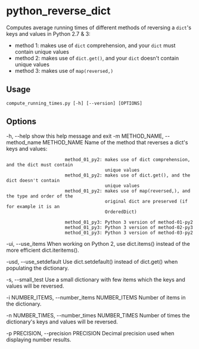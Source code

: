 # python_reverse_dict
Computes average running times of different methods of reversing a `dict`'s keys and values in Python 2.7 &amp; 3:
* method 1: makes use of `dict` comprehension, and your `dict` must contain unique values
* method 2: makes use of `dict.get()`, and your `dict` doesn't contain unique values
* method 3: makes use of `map(reversed,)`

## Usage
`compute_running_times.py [-h] [--version] [OPTIONS]`

## Options
-h, --help            show this help message and exit
-m METHOD_NAME, --method_name METHOD_NAME
                          Name of the method that reverses a dict's keys and values:

                          method_01_py2: makes use of dict comprehension, and the dict must contain
                                         unique values
                          method_01_py2: makes use of dict.get(), and the dict doesn't contain
                                         unique values
                          method_01_py2: makes use of map(reversed,), and the type and order of the
                                         original dict are preserved (if for example it is an
                                         OrderedDict)

                          method_01_py3: Python 3 version of method-01-py2
                          method_01_py3: Python 3 version of method-02-py3
                          method_01_py3: Python 3 version of method-03-py2

-ui, --use_items          When working on Python 2, use dict.items() instead of the more efficient
                          dict.iteritems().

-usd, --use_setdefault
                          Use dict.setdefault() instead of dict.get() when populating the dictionary.

-s, --small_test          Use a small dictionary with few items which the keys and values will be
                          reversed.

-i NUMBER_ITEMS, --number_items NUMBER_ITEMS
                          Number of items in the dictionary.

-n NUMBER_TIMES, --number_times NUMBER_TIMES
                          Number of times the dictionary's keys and values will be reversed.

-p PRECISION, --precision PRECISION
                          Decimal precision used when displaying number results.

